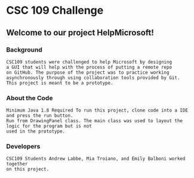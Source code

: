 # CSC 109 Challenge

## Welcome to our project HelpMicrosoft!

### Background
    CSC109 students were challenged to help Microsoft by designing
    a GUI that will help with the process of putting a remote repo
    on GitHub. The purpose of the project was to practice working 
    asynchronously through using collaboration tools provided by Git.
    This project is meant to be a prototype.

### About the Code
    Minimum Java 1.8 Required To run this project, clone code into a IDE and press the run button.
    Run from DrawingPanel class. The main class was used to layout the logic for the program but is not
    used in the prototype. 

### Developers 
    CSC109 Students Andrew Labbe, Mia Troiano, and Emily Balboni worked together
    on this project.  


